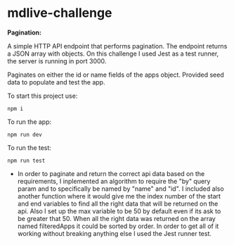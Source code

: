 # mdlive-challenge
**Pagination:**

A simple HTTP API endpoint that performs pagination. The endpoint returns a JSON array with objects.
On this challenge I used Jest as a test runner, the server is running in port 3000.

Paginates on either the id or name fields of the apps object.
Provided seed data to populate and test the app.

To start this project use:
```
npm i
```
To run the app: 
```
npm run dev
```

To run the test:
```
npm run test
```

* In order to paginate and return the correct api data based on the requirements, I inplemented an algorithm 
to require the "by" query param and to specifically be named by "name" and "id".
I included also another function where it would give me the index number of the start and end variables to find all 
the right data that will be returned on the api.
Also I set up the max variable to be 50 by default even if its ask to be greater that 50. 
When all the right data was returned on the array named filteredApps it could be sorted by order.
In order to get all of it working without breaking anything else I used the Jest runner test.
